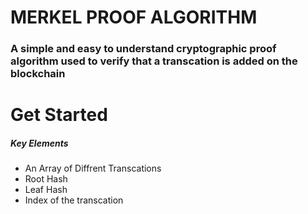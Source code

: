 # MERKEL PROOF ALGORITHM

### A simple and easy to understand cryptographic proof algorithm used to verify that a transcation is added on the blockchain


# Get Started

##### Key Elements
- An Array of Diffrent Transcations
- Root Hash
- Leaf Hash
- Index of the transcation

